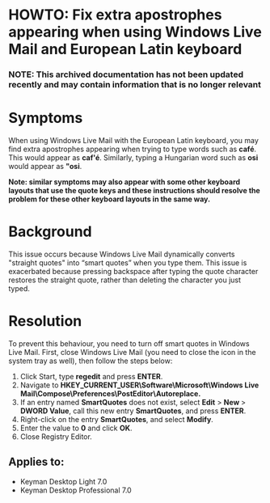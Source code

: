 # HOWTO: Fix extra apostrophes appearing when using Windows Live Mail and European Latin keyboard

### **NOTE**: This archived documentation has not been updated recently and may contain information that is no longer relevant


<h1>Symptoms</h1>

<p>When using Windows Live Mail with the European Latin keyboard, you may find extra apostrophes appearing when trying to type words such as <b>café</b>.  This would appear as <b>caf'é</b>.  Similarly, typing a Hungarian word such as <b>osi</b> would appear as <b>"osi</b>.</p>

<p><b>Note: similar symptoms may also appear with some other keyboard layouts that use the quote keys and these instructions should resolve the problem for these other keyboard layouts in the same way.</b></p>

<h1>Background</h1>

<p>This issue occurs because Windows Live Mail dynamically converts "straight quotes" into “smart quotes” when you type them.  This issue is exacerbated because pressing backspace after typing the quote character restores the straight quote, rather than deleting the character you just typed.

<h1>Resolution</h1>

<p>To prevent this behaviour, you need to turn off smart quotes in Windows Live Mail. First, close Windows Live Mail (you need to close the icon in the system tray as well), then follow the steps below:</p>

<ol>
<li>Click Start, type <strong>regedit</strong> and press <strong>ENTER</strong>.</li>
<li>Navigate to <strong>HKEY_CURRENT_USER\Software\Microsoft\Windows Live Mail\Compose\Preferences\PostEditor\Autoreplace.</strong></li>
<li>If an entry named <strong>SmartQuotes</strong> does not exist, select <strong>Edit</strong> &gt; <strong>New </strong>&gt; <strong>DWORD Value</strong>, call this new entry <strong>SmartQuotes</strong>, and press <strong>ENTER</strong>.</li>
<li>Right-click on the entry <strong>SmartQuotes</strong>, and select <strong>Modify</strong>.</li>
<li>Enter the value to <strong>0</strong> and click <strong>OK</strong>.</li>
<li>Close Registry Editor.</li>
</ol>


## Applies to:
 * Keyman Desktop Light 7.0
 * Keyman Desktop Professional 7.0
